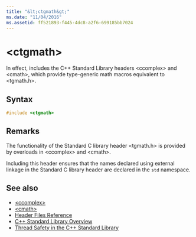 ```yaml
---
title: "&lt;ctgmath&gt;"
ms.date: "11/04/2016"
ms.assetid: ff521893-f445-4dc8-a2f6-699185bb7024
---
```

# &lt;ctgmath&gt;

In effect, includes the C++ Standard Library headers \<ccomplex> and \<cmath>, which provide type-generic math macros equivalent to \<tgmath.h>.

## Syntax

```cpp
#include <ctgmath>
```

## Remarks

The functionality of the Standard C library header \<tgmath.h> is provided by overloads in \<ccomplex> and \<cmath>.

Including this header ensures that the names declared using external linkage in the Standard C library header are declared in the `std` namespace.

## See also

- [\<ccomplex>](../standard-library/ccomplex.md)
- [\<cmath>](../standard-library/cmath.md)
- [Header Files Reference](../standard-library/cpp-standard-library-header-files.md)
- [C++ Standard Library Overview](../standard-library/cpp-standard-library-overview.md)
- [Thread Safety in the C++ Standard Library](../standard-library/thread-safety-in-the-cpp-standard-library.md)
